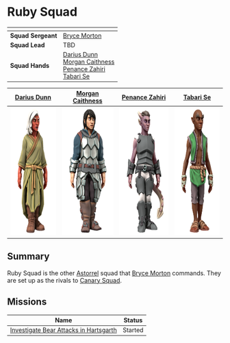 # Ruby Squad

| []() | |
| --- | --- |
| **Squad Sergeant** | [Bryce Morton](../../../../../people/bryce-morton.md) |
| **Squad Lead** | TBD |
| **Squad Hands** | [Darius Dunn](../../../../../people/darius-dunn.md)<br />[Morgan Caithness](../../../../../people/morgan-caithness.md)<br />[Penance Zahiri](../../../../../people/penance-zahiri.md)<br />[Tabari Se](../../../../../people/tabari-se.md)

| [Darius Dunn](../../../../../people/darius-dunn.md) | [Morgan Caithness](../../../../../people/morgan-caithness.md) | [Penance Zahiri](../../../../../people/penance-zahiri.md) | [Tabari Se](../../../../../people/tabari-se.md) |
|:---:|:---:|:---:|:---:|
| <img src="../../../../../../images/people/darius-dunn.png" height="300" /> | <img src="../../../../../../images/people/morgan-caithness.png" height="300" /> | <img src="../../../../../../images/people/penance-zahiri.png" height="300" /> | <img src="../../../../../../images/people/tabari-se.png" height="300" /> |

## Summary

Ruby Squad is the other [Astorrel](../astorrel.md) squad that [Bryce Morton](../../../../../people/bryce-morton.md) commands. They are set up as the rivals to [Canary Squad](canary.md).

## Missions

| Name | Status |
| --- | --- |
| [Investigate Bear Attacks in Hartsgarth](../../../../../../campaigns/astorrel-agents/storylines/investigate-bear-attacks-in-hartsgarth.md) | Started |
